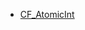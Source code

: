 - [CF_AtomicInt](https://github.com/RandyGaul/cute_framework/blob/master/docs/atomic/cf_atomicint.md)

